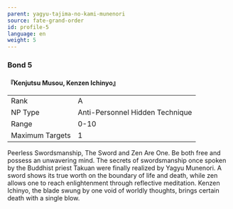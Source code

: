 ```yaml
---
parent: yagyu-tajima-no-kami-munenori
source: fate-grand-order
id: profile-5
language: en
weight: 5
---
```


### Bond 5

#### 『Kenjutsu Musou, Kenzen Ichinyo』

<table>
  <tr><td>Rank</td><td>A</td></tr>
  <tr><td>NP Type</td><td>Anti-Personnel Hidden Technique</td></tr>
  <tr><td>Range</td><td>0-10</td></tr>
  <tr><td>Maximum Targets</td><td>1</td></tr>
</table>

Peerless Swordsmanship, The Sword and Zen Are One.
Be both free and possess an unwavering mind.
The secrets of swordsmanship once spoken by the Buddhist priest Takuan were finally realized by Yagyu Munenori.
A sword shows its true worth on the boundary of life and death, while zen allows one to reach enlightenment through reflective meditation.
Kenzen Ichinyo, the blade swung by one void of worldly thoughts, brings certain death with a single blow.
